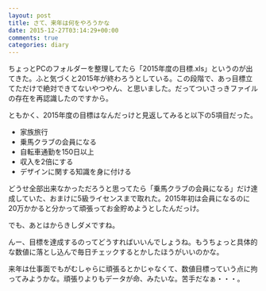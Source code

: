 ```yaml
---
layout: post
title: さて、来年は何をやろうかな
date: 2015-12-27T03:14:29+00:00
comments: true
categories: diary
---
```


ちょっとPCのフォルダーを整理してたら「2015年度の目標.xls」というのが出てきた。ふと気づくと2015年が終わろうとしている。この段階で、あっ目標立てただけで絶対できてないやつやん、と思いました。だってついさっきファイルの存在を再認識したのですから。

ともかく、2015年度の目標はなんだっけと見返してみると以下の5項目だった。

- 家族旅行
- 乗馬クラブの会員になる
- 自転車通勤を150日以上
- 収入を2倍にする
- デザインに関する知識を身に付ける

どうせ全部出来なかっただろうと思ってたら「乗馬クラブの会員になる」だけ達成していた、おまけに5級ライセンスまで取れた。2015年初は会員になるのに20万かかると分かって頑張ってお金貯めようとしたんだっけ。

でも、あとはからきしダメですね。

んー、目標を達成するのってどうすればいいんでしょうね。もうちょっと具体的な数値に落とし込んで毎日チェックするとかしたほうがいいのかな。

来年は仕事面でもがむしゃらに頑張るとかじゃなくて、数値目標っていう点に拘ってみようかな。頑張りよりもデータが命、みたいな。苦手だなぁ・・・。
